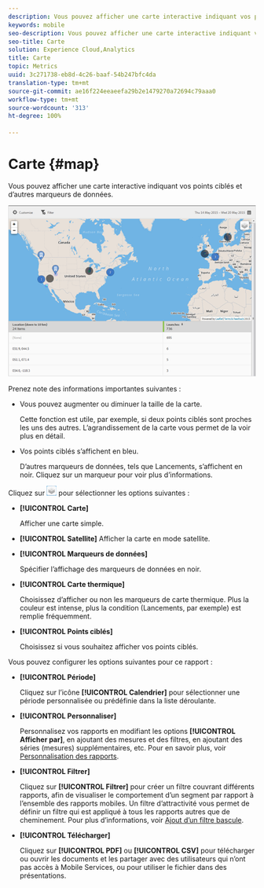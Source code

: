 ```yaml
---
description: Vous pouvez afficher une carte interactive indiquant vos points ciblés et d’autres marqueurs de données.
keywords: mobile
seo-description: Vous pouvez afficher une carte interactive indiquant vos points ciblés et d’autres marqueurs de données.
seo-title: Carte
solution: Experience Cloud,Analytics
title: Carte
topic: Metrics
uuid: 3c271738-eb8d-4c26-baaf-54b247bfc4da
translation-type: tm+mt
source-git-commit: ae16f224eeaeefa29b2e1479270a72694c79aaa0
workflow-type: tm+mt
source-wordcount: '313'
ht-degree: 100%

---
```



# Carte {#map}

Vous pouvez afficher une carte interactive indiquant vos points ciblés et d’autres marqueurs de données.

![](assets/map.png)

Prenez note des informations importantes suivantes :

* Vous pouvez augmenter ou diminuer la taille de la carte.

   Cette fonction est utile, par exemple, si deux points ciblés sont proches les uns des autres. L’agrandissement de la carte vous permet de la voir plus en détail.
* Vos points ciblés s’affichent en bleu.

   D’autres marqueurs de données, tels que Lancements, s’affichent en noir. Cliquez sur un marqueur pour voir plus d’informations.

Cliquez sur ![couches](assets/map_layers.png) pour sélectionner les options suivantes :

* **[!UICONTROL Carte]**

   Afficher une carte simple.

* **[!UICONTROL Satellite]**
Afficher la carte en mode satellite.

* **[!UICONTROL Marqueurs de données]**

   Spécifier l’affichage des marqueurs de données en noir.

* **[!UICONTROL Carte thermique]**

   Choisissez d’afficher ou non les marqueurs de carte thermique. Plus la couleur est intense, plus la condition (Lancements, par exemple) est remplie fréquemment.

* **[!UICONTROL Points ciblés]**

   Choisissez si vous souhaitez afficher vos points ciblés.

Vous pouvez configurer les options suivantes pour ce rapport :

* **[!UICONTROL Période]**

   Cliquez sur l’icône **[!UICONTROL Calendrier]** pour sélectionner une période personnalisée ou prédéfinie dans la liste déroulante.

* **[!UICONTROL Personnaliser]**

   Personnalisez vos rapports en modifiant les options **[!UICONTROL Afficher par]**, en ajoutant des mesures et des filtres, en ajoutant des séries (mesures) supplémentaires, etc. Pour en savoir plus, voir [Personnalisation des rapports](/help/using/usage/reports-customize/t-reports-customize.md).

* **[!UICONTROL Filtrer]**

   Cliquez sur **[!UICONTROL Filtrer]** pour créer un filtre couvrant différents rapports, afin de visualiser le comportement d’un segment par rapport à l’ensemble des rapports mobiles. Un filtre d’attractivité vous permet de définir un filtre qui est appliqué à tous les rapports autres que de cheminement. Pour plus d’informations, voir [Ajout d’un filtre bascule](/help/using/usage/reports-customize/t-sticky-filter.md).

* **[!UICONTROL Télécharger]**

   Cliquez sur **[!UICONTROL PDF]** ou **[!UICONTROL CSV]** pour télécharger ou ouvrir les documents et les partager avec des utilisateurs qui n’ont pas accès à Mobile Services, ou pour utiliser le fichier dans des présentations.